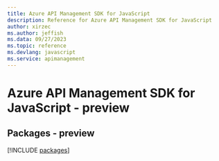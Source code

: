 ```yaml
---
title: Azure API Management SDK for JavaScript
description: Reference for Azure API Management SDK for JavaScript
author: xirzec
ms.author: jeffish
ms.data: 09/27/2023
ms.topic: reference
ms.devlang: javascript
ms.service: apimanagement
---
```

# Azure API Management SDK for JavaScript - preview
## Packages - preview
[!INCLUDE [packages](api-management-index.md)]